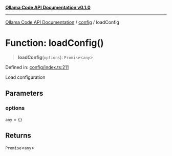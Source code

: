 [**Ollama Code API Documentation v0.1.0**](../../README.md)

***

[Ollama Code API Documentation](../../modules.md) / [config](../README.md) / loadConfig

# Function: loadConfig()

> **loadConfig**(`options`): `Promise`\<`any`\>

Defined in: [config/index.ts:211](https://github.com/erichchampion/ollama-code/blob/f11aa29f0957a2a94b06684242c1f2e6d21777c5/ollama-code/src/config/index.ts#L211)

Load configuration

## Parameters

### options

`any` = `{}`

## Returns

`Promise`\<`any`\>
